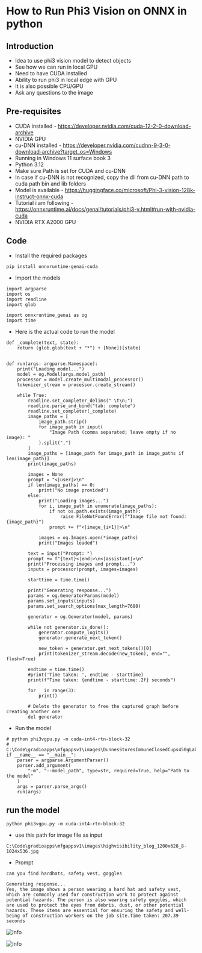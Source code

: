 # How to Run Phi3 Vision on ONNX in python

## Introduction

- Idea to use phi3 vision model to detect objects
- See how we can run in local GPU
- Need to have CUDA installed
- Ability to run phi3 in local edge with GPU
- It is also possible CPU/GPU
- Ask any questions to the image

## Pre-requisites

- CUDA installed - https://developer.nvidia.com/cuda-12-2-0-download-archive
- NVIDIA GPU
- cu-DNN installed - https://developer.nvidia.com/cudnn-9-3-0-download-archive?target_os=Windows
- Running in Windows 11 surface book 3
- Python 3.12
- Make sure Path is set for CUDA and cu-DNN
- In case if cu-DNN is not recognized, copy the dll from cu-DNN path to cuda path bin and lib folders
- Model is available - https://huggingface.co/microsoft/Phi-3-vision-128k-instruct-onnx-cuda
- Tutorial i am following - https://onnxruntime.ai/docs/genai/tutorials/phi3-v.html#run-with-nvidia-cuda
- NVIDIA RTX A2000 GPU

## Code

- Install the required packages

```
pip install onnxruntime-genai-cuda
```

- Import the models

```
import argparse
import os
import readline
import glob

import onnxruntime_genai as og
import time
```

- Here is the actual code to run the model

```
def _complete(text, state):
    return (glob.glob(text + "*") + [None])[state]


def run(args: argparse.Namespace):
    print("Loading model...")
    model = og.Model(args.model_path)
    processor = model.create_multimodal_processor()
    tokenizer_stream = processor.create_stream()

    while True:
        readline.set_completer_delims(" \t\n;")
        readline.parse_and_bind("tab: complete")
        readline.set_completer(_complete)
        image_paths = [
            image_path.strip()
            for image_path in input(
                "Image Path (comma separated; leave empty if no image): "
            ).split(",")
        ]
        image_paths = [image_path for image_path in image_paths if len(image_path)]
        print(image_paths)

        images = None
        prompt = "<|user|>\n"
        if len(image_paths) == 0:
            print("No image provided")
        else:
            print("Loading images...")
            for i, image_path in enumerate(image_paths):
                if not os.path.exists(image_path):
                    raise FileNotFoundError(f"Image file not found: {image_path}")
                prompt += f"<|image_{i+1}|>\n"

            images = og.Images.open(*image_paths)
            print("Images loaded")

        text = input("Prompt: ")
        prompt += f"{text}<|end|>\n<|assistant|>\n"
        print("Processing images and prompt...")
        inputs = processor(prompt, images=images)

        starttime = time.time()

        print("Generating response...")
        params = og.GeneratorParams(model)
        params.set_inputs(inputs)
        params.set_search_options(max_length=7680)

        generator = og.Generator(model, params)

        while not generator.is_done():
            generator.compute_logits()
            generator.generate_next_token()

            new_token = generator.get_next_tokens()[0]
            print(tokenizer_stream.decode(new_token), end="", flush=True)

        endtime = time.time()
        #print('Time taken: ', endtime - starttime)
        print(f"Time taken: {endtime - starttime:.2f} seconds")

        for _ in range(3):
            print()

        # Delete the generator to free the captured graph before creating another one
        del generator
```

- Run the model

```
# python phi3vgpu.py -m cuda-int4-rtn-block-32 
# C:\Code\gradioapps\mfgappsv1\images\DunnesStoresImmuneClosedCups450gLabel.jpg
if __name__ == "__main__":
    parser = argparse.ArgumentParser()
    parser.add_argument(
        "-m", "--model_path", type=str, required=True, help="Path to the model"
    )
    args = parser.parse_args()
    run(args)
```

## run the model

```
python phi3vgpu.py -m cuda-int4-rtn-block-32
```

- use this path for image file as input

```
C:\Code\gradioapps\mfgappsv1\images\highvisibility_blog_1200x628_8-1024x536.jpg
```

- Prompt

```
can you find hardhats, safety vest, goggles
```

```
Generating response...
Yes, the image shows a person wearing a hard hat and safety vest, which are commonly used for construction work to protect against potential hazards. The person is also wearing safety goggles, which are used to protect the eyes from debris, dust, or other potential hazards. These items are essential for ensuring the safety and well-being of construction workers on the job site.Time taken: 207.39 seconds
```

![info](https://github.com/balakreshnan/Samples2024/blob/main/phi/images/phi3-vision-1 'RagChat')

![info](https://github.com/balakreshnan/Samples2024/blob/main/phi/images/phi3-vision-2 'RagChat')